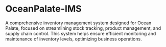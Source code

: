 # OceanPalate-IMS
A comprehensive inventory management system designed for Ocean Palate, focused on streamlining stock tracking, product management, and supply chain control. This system helps ensure efficient monitoring and maintenance of inventory levels, optimizing business operations.
